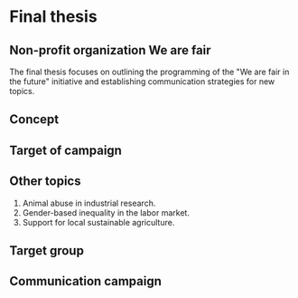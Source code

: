 # Final thesis
## Non-profit organization We are fair
The final thesis focuses on outlining the programming of the "We are fair in the future" initiative and establishing communication strategies for new topics. 

## Concept

## Target of campaign

## Other topics
1. Animal abuse in industrial research. 
2. Gender-based inequality in the labor market. 
3. Support for local sustainable agriculture. 

## Target group

## Communication campaign
